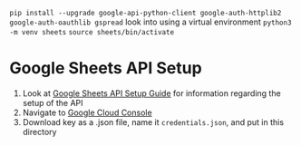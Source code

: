 `pip install --upgrade google-api-python-client google-auth-httplib2 google-auth-oauthlib gspread`
look into using a virtual environment `python3 -m venv sheets`
`source sheets/bin/activate`

# Google Sheets API Setup
1. Look at [Google Sheets API Setup Guide](http://ai2.appinventor.mit.edu/reference/other/googlesheets-api-setup.html)
for information regarding the setup of the API
2. Navigate to [Google Cloud Console](https://console.cloud.google.com/welcome?project=movie-list-440801)
3. Download key as a .json file, name it `credentials.json`, and put in this directory
